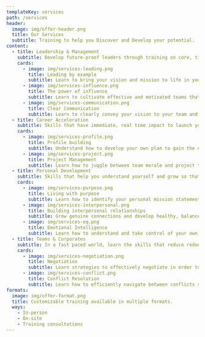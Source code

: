 ```yaml
---
templateKey: services
path: /services
header:
  image: img/offer-header.png
  title: Our Services
  subtitle: Training to help you Discover and Develop your potential.
content:
  - title: Leadership & Management
    subtitle: Develop future-proof leaders through training on core, timeless leadership skills
    cards:
      - image: img/services-leading.png
        title: Leading by example
        subtitle: Learn to bring your vision and mission to life in your team through your actions
      - image: img/services-influence.png
        title: The power of influence
        subtitle: Learn to cultivate effective and motivated teams that take pride in their work
      - image: img/services-communication.png
        title: Clear Communication
        subtitle: Learn to clearly convey your vision to your team and maximize the impact of your words
  - title: Career Acceleration
    subtitle: Skills that have immediate, real time impact to launch your career to the next level
    cards:
      - image: img/services-profile.png
        title: Profile building
        subtitle: Understand how to develop your own plan to gain the experience needed for your dream career
      - image: img/services-project.png
        title: Project Management
        subtitle: Learn how to juggle between team morale and project timeline
  - title: Personal Development
    subtitle: Skills that help you understand yourself and grow so that you can then lead others
    cards:
      - image: img/services-purpose.png
        title: Living with purpose
        subtitle: Learn how to identify your personal mission statement and discover your calling
      - image: img/services-interpersonal.png
        title: Building interpersonal relationships
        subtitle: Grow genuine connections and develop healthy, balanced relationships
      - image: img/services-eq.png
        title: Emotional Intelligence
        subtitle: Learn how to understand and take control of your own emotions to lead with clarity and build stable teams
  - title: Teams & Corporates
    subtitle: In a fast paced world, learn the skills that reduce redundancy in teams and maximize impact
    cards:
      - image: img/services-negotiation.png
        title: Negotiation
        subtitle: Learn strategies to effectively negotiate in order to achieve winning results
      - image: img/services-conflict.png
        title: Conflict Resolution
        subtitle: Learn how to efficiently navigate between conflicts such that teams foster deeper unity
formats:
  image: img/offer-format.png
  title: Customizable training available in multiple formats.
  ways:
    - In-person
    - On-site
    - Training consultations
---
```

